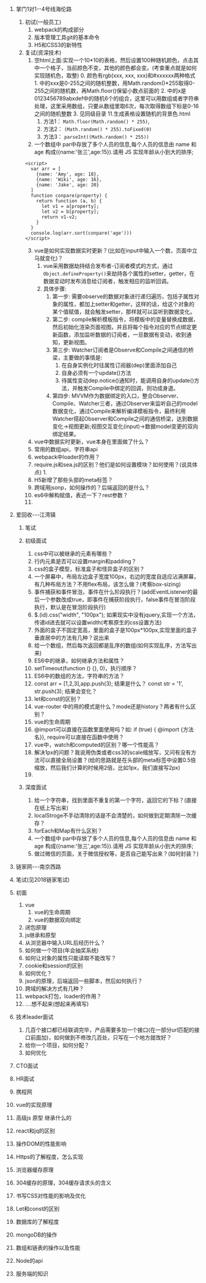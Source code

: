 1. 掌门1对1--4号线海伦路
    1. 初试(一般员工)
        1. webpack的构成部分
        2. 版本管理工具git的基本命令
        3. H5和CSS3的新特性
    2. 复试(资深技术)
        1. 空html上面:实现一个10*10的表格，然后设置100种随机颜色，点击其中一个格子，当前颜色不变，其他的颜色都会变。(考查重点就是如何实现随机色，取整)
            0. 颜色有rgb(xxx, xxx, xxx)和#xxxxxx两种格式
                1. 中的xxx是0-255之间的随机整数，用Math.random()*255取得0-255之间的随机数，再Math.floor()保留小数点前面的
                2. 中的x是0123456789abxdef中的随机6个的组合，这里可以用数组或者字符串处理，这里采用数组，只要从数组里取6次，每次取得数组下标是0-16之间的随机整数
                3. 见同级目录 11.生成表格设置随机的背景色.html
            1. 方法1： `Math.floor(Math.random() * 255)`,
            2. 方法2： `(Math.random() * 255).toFixed(0)`
            3. 方法3： `parseInt((Math.random() * 255))`
        2. 一个数组中 par中存放了多个人员的信息,每个人员的信息由 name 和 age 构成({name:'张三',age:15}).请用 JS 实现年龄从小到大的排序;
          ```
          <script>
            var arr = [
              {name: 'Amy', age: 18},
              {name: 'Wiki', age: 16},
              {name: 'Jake', age: 20}
            ]
            function conpare(property) {
              return function (a, b) {
                let v1 = a[property];
                let v2 = b[property];
                return v1-v2;
              }
            }
            console.log(arr.sort(conpare('age')))
          </script>
          ```
        3. vue是如何实现数据实时更新？(比如在input中输入一个数，页面中立马就变化)？
            1. vue采用数据劫持结合发布者-订阅者模式的方式，通过`Object.defineProperty()`来劫持各个属性的setter，getter，在数据变动时发布消息给订阅者，触发相应的监听回调。
            2. 具体步骤:
                1. 第一步: 需要observe的数据对象进行递归遍历，包括子属性对象的属性，都加上setter和getter，这样的话，给这个对象的某个值赋值，就会触发setter，那样就可以监听到数据变化。
                2. 第二步: compile解析模板指令，将模板中的变量替换成数据，然后初始化渲染页面视图，并且将每个指令对应的节点绑定更新函数，添加监听数据的订阅者，一旦数据有变动，收到通知，更新视图。
                3. 第三步: Watcher订阅者是Observe和Compile之间通信的桥梁，主要做的事情是:
                    1. 在自身实例化时往属性订阅器(dep)里面添加自己
                    2. 自身必须有一个update()方法
                    3. 待属性变动dep.notice()通知时，能调用自身的update()方法，并触发Compile中绑定的回调，则功成身退。
                4. 第四步: MVVM作为数据绑定的入口，整合Observer、Compile、Watcher三者，通过Observer来监听自己的model数据变化，通过Compile来解析编译模板指令，最终利用Watcher搭起Observer和Compile之间的通信桥梁，达到数据变化->视图更新;视图交互变化(input)->数据model变更的双向绑定结果。
        4. vue中数据实时更新，vue本身在里面做了什么？
        5. 常用的数组api，字符串api
        6. webpack中loader的作用？
        7. require.js和sea.js的区别？他们是如何设置模块？如何使用？(说具体点)
            1. 
        8. H5新增了那些头部的meta标签？
        9. 跨域用jsonp，如何操作的？后端返回的是什么？
        10. es6中解构赋值，表述一下？rest参数？
        11. 
2. 爱回收---江湾镇
    1. 笔试
    2. 初级面试
        1. css中可以被继承的元素有哪些？
        2. 行内元素是否可以设置margin和padding？
        3. css的盒子模型，标准盒子和怪异盒子的区别？
        4. 一个屏幕中，布局左边盒子宽度100px，右边的宽度自适应沾满屏幕，有几种布局方法？不用flex布局，该怎么做？(考察box-sizing)
        5. 事件捕获和事件冒泡，事件在什么阶段执行？(addEventListener的最后一个参数改成true，即事件在捕获阶段执行，false事件在冒泡阶段执行，默认是在冒泡阶段执行)
        6. $.(id).css("width", "100px");  如果现实中没有jquery,实现一个方法，传递id进去就可以设置width(考察原生的css设置方法)
        7. 外面的盒子不固定宽高，里面的盒子是100px*100px,实现里面的盒子垂直居中的方法有几种？说出来
        8. 给一个数组，然后每次返回都是乱序的数组(如何实现乱序，方法写出来)
        9. ES6中的继承，如何继承方法和属性？
        10. setTimeout(function () {}, 0)，执行顺序？
        11. ES6中的数组的方法，字符串的方法？
        12. const arr = [1,2,3],app.push(3); 结果是什么？ const str = '1', str.push(3); 结果会变化？
        13. let和const的区别？
        14. vue-router 中的用的模式是什么？mode还是history？两者有什么区别？
        15. vue的生命周期
        16. @import可以直接在函数里面使用吗？如: if (true) { @import {方法名}}, require可以直接在函数中使用？
        17. vue中，watch和computed的区别？哪一个性能高？
        18. 解决1px的问题？我说用伪类或者css3的scale缩放写，又问有没有方法可以直接全局设置？(给的思路就是在头部的meta标签中设置0.5倍缩放，然后我们计算的时候用2倍，比如1px，我们直接写2px)
        19. 

    3. 深度面试
        1. 给一个字符串，找到里面不重复的第一个字符，返回它的下标？(直接在纸上写出来)
        2. localStroge不手动清除的话是不会清楚的，如何做到定期清除一次缓存？
        3. forEach和Map有什么区别？
        4. 一个数组中 par中存放了多个人员的信息,每个人员的信息由 name 和 age 构成({name:'张三',age:15}).请用 JS 实现年龄从小到大的排序;
        5. 做过微信的页面，关于微信授权等，是否自己能写出来？(如何封装？)

3. 链家网---南京西路
  0. 笔试(见2018链家笔试)
  1. 初面
      1. vue
          1. vue的生命周期
          2. vue的数据双向绑定
      2. 闭包原理
      3. js继承和原型
      4. 从浏览器中输入URL后经历什么？
      5. 如何做一个项目(年会抽奖系统)
      6. 如何让对象的属性只能读取不能改写？
      7. cookie和session的区别
      8. 如何优化？
      9. json的原理，后端返回一些脚本，然后如何执行？
      10. 跨域的解决方式有几种？
      11. webpack打包，loader的作用？
      12. ....想不起来(想起来再填写)
  2. 技术leader面试
      1. 几百个接口都已经联调完毕，产品需要多加一个接口(在一部分url匹配的接口前面加)，如何做到不修改几百处，只写在一个地方就改好？
      2. 给你一个项目，如何分配？
      3. 如何优化
  3. CTO面试
  4. HR面试

4. 携程网
  0. vue的实现原理
  1. 高级js 原型 继承什么的
  1. react和jq的区别
  2. 操作DOM的性能影响
  3. Https的了解程度，怎么实现
  4. 浏览器缓存原理
  5. 304缓存的原理，304缓存请求头的含义
  6. 书写CSS对性能的影响及优化
  7. Let和const的区别
  8. 数据库的了解程度
  9. mongoDB的操作
  10. 数组和链表的操作以及性能
  11. Node的api
  12. 服务端的知识

